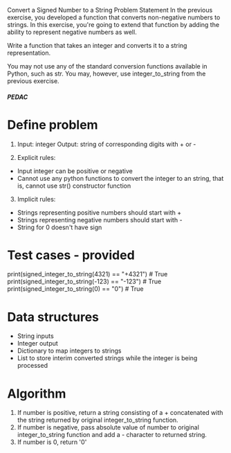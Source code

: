 Convert a Signed Number to a String Problem Statement
In the previous exercise, you developed a function that converts 
non-negative numbers to strings. In this exercise, you're going 
to extend that function by adding the ability to represent negative 
numbers as well.

Write a function that takes an integer and converts it to a 
string representation.

You may not use any of the standard conversion functions available in 
Python, such as str. You may, however, use integer_to_string from 
the previous exercise.

##### PEDAC #####

# Define problem
1. Input: integer
   Output: string of corresponding digits with + or -

2. Explicit rules:
 - Input integer can be positive or negative
 - Cannot use any python functions to convert the integer to 
   an string, that is, cannot use str() constructor function

3. Implicit rules:
 - Strings representing positive numbers should start with +
 - Strings representing negative numbers should start with -
 - String for 0 doesn't have sign
  
# Test cases - provided

print(signed_integer_to_string(4321) == "+4321")  # True
print(signed_integer_to_string(-123) == "-123")   # True
print(signed_integer_to_string(0) == "0")         # True

# Data structures
 - String inputs
 - Integer output
 - Dictionary to map integers to strings
 - List to store interim converted strings while the integer
   is being processed

# Algorithm
1. If number is positive, return a string consisting of a + concatenated 
   with the string returned by original integer_to_string function.
2. If number is negative, pass absolute value of number to original
   integer_to_string function and add a - character to returned string.
3. If number is 0, return '0'



